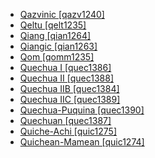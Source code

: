 - [Qazvinic [qazv1240]](tree/indo1319/indo1320/iran1269/cent2317/cent2318/nort3177/tati1243/tati1244/unun9881/qazv1240/qazv1240.ini)
- [Qeltu [qelt1235]](tree/afro1255/semi1276/west2786/cent2236/arab1394/arab1395/east2729/qelt1235/qelt1235.ini)
- [Qiang [qian1264]](tree/sino1245/burm1265/naqi1236/qian1263/qian1264/qian1264.ini)
- [Qiangic [qian1263]](tree/sino1245/burm1265/naqi1236/qian1263/qian1263.ini)
- [Qom [qomm1235]](tree/guai1249/guai1250/qomm1235/qomm1235.ini)
- [Quechua I [quec1386]](tree/quec1387/quec1386/quec1386.ini)
- [Quechua II [quec1388]](tree/quec1387/quec1388/quec1388.ini)
- [Quechua IIB [quec1384]](tree/quec1387/quec1388/quec1384/quec1384.ini)
- [Quechua IIC [quec1389]](tree/quec1387/quec1388/quec1389/quec1389.ini)
- [Quechua-Puquina [quec1390]](tree/mixe1287/quec1390/quec1390.ini)
- [Quechuan [quec1387]](tree/quec1387/quec1387.ini)
- [Quiche-Achi [quic1275]](tree/maya1287/core1254/quic1274/grea1276/core1251/quic1275/quic1275.ini)
- [Quichean-Mamean [quic1274]](tree/maya1287/core1254/quic1274/quic1274.ini)
